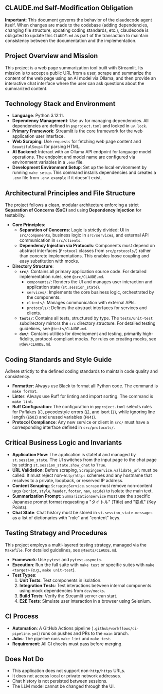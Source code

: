 ## CLAUDE.md Self-Modification Obligation

**Important**: This document governs the behavior of the claudecode agent itself. When changes are made to the codebase (adding dependencies, changing file structure, updating coding standards, etc.), claudecode is obligated to update this `CLAUDE.md` as part of the transaction to maintain consistency between the documentation and the implementation.

## Project Overview and Mission

This project is a web page summarization tool built with Streamlit. Its mission is to accept a public URL from a user, scrape and summarize the content of the web page using an AI model via Ollama, and then provide an interactive chat interface where the user can ask questions about the summarized content.

## Technology Stack and Environment

-   **Language**: Python 3.12.11.
-   **Dependency Management**: Use uv for managing dependencies. All dependencies are defined in `pyproject.toml` and locked in `uv.lock`.
-   **Primary Framework**: Streamlit is the core framework for the web application user interface.
-   **Web Scraping**: Use `requests` for fetching web page content and `BeautifulSoup4` for parsing HTML.
-   **AI Backend**: Interact with an Ollama API endpoint for language model operations. The endpoint and model name are configured via environment variables in a `.env` file.
-   **Development Environment Setup**: Set up the local environment by running `make setup`. This command installs dependencies and creates a `.env` file from `.env.example` if it doesn't exist.

## Architectural Principles and File Structure

The project follows a clean, modular architecture enforcing a strict **Separation of Concerns (SoC)** and using **Dependency Injection** for testability.

-   **Core Principles**:
    -   **Separation of Concerns**: Logic is strictly divided: UI in `src/components`, business logic in `src/services`, and external API communication in `src/clients`.
    -   **Dependency Injection via Protocols**: Components must depend on abstract interfaces (`Protocol` classes from `src/protocols/`) rather than concrete implementations. This enables loose coupling and easy substitution with mocks.
-   **Directory Structure**:
    -   **`src/`**: Contains all primary application source code. For detailed implementation rules, see `@src/CLAUDE.md`.
        -   `components/`: Renders the UI and manages user interaction and application state (`st.session_state`).
        -   `services/`: Implements the core business logic, orchestrated by the components.
        -   `clients/`: Manages communication with external APIs.
        -   `protocols/`: Defines the abstract interfaces for services and clients.
    -   **`tests/`**: Contains all tests, structured by type. The `tests/unit-test` subdirectory mirrors the `src` directory structure. For detailed testing guidelines, see `@tests/CLAUDE.md`.
    -   **`dev/`**: Contains utilities for development and testing, primarily high-fidelity, protocol-compliant mocks. For rules on creating mocks, see `@dev/CLAUDE.md`.

## Coding Standards and Style Guide

Adhere strictly to the defined coding standards to maintain code quality and consistency.

-   **Formatter**: Always use Black to format all Python code. The command is `make format`.
-   **Linter**: Always use Ruff for linting and import sorting. The command is `make lint`.
-   **Ruff Configuration**: The configuration in `pyproject.toml` selects rules for Pyflakes (`F`), pycodestyle errors (`E`), and isort (`I`), while ignoring line length (`E501`) and unused variables (`F841`).
-   **Protocol Compliance**: Any new service or client in `src/` must have a corresponding interface defined in `src/protocols/`.

## Critical Business Logic and Invariants

-   **Application Flow**: The application is stateful and managed by `st.session_state`. The UI switches from the input page to the chat page by setting `st.session_state.show_chat` to `True`.
-   **URL Validation**: Before scraping, `ScrapingService.validate_url` must be called. It must reject non-`http/https` schemes and any hostname that resolves to a private, loopback, or reserved IP address.
-   **Content Scraping**: `ScrapingService.scrape` must remove non-content tags (`script`, `style`, `header`, `footer`, `nav`, `aside`) to isolate the main text.
-   **Summarization Prompt**: `SummarizationService` must use the specific Japanese prompt format requesting a "タイトル" (Title) and "要点" (Key Points).
-   **Chat State**: Chat history must be stored in `st.session_state.messages` as a list of dictionaries with "role" and "content" keys.

## Testing Strategy and Procedures

This project employs a multi-layered testing strategy, managed via the `Makefile`. For detailed guidelines, see `@tests/CLAUDE.md`.

-   **Framework**: Use `pytest` and `pytest-asyncio`.
-   **Execution**: Run the full suite with `make test` or specific suites with `make <target>` (e.g., `make unit-test`).
-   **Test Types**:
    1.  **Unit Tests**: Test components in isolation.
    2.  **Integration Tests**: Test interactions between internal components using mock dependencies from `dev/mocks`.
    3.  **Build Tests**: Verify the Streamlit server can start.
    4.  **E2E Tests**: Simulate user interaction in a browser using Selenium.

## CI Process

-   **Automation**: A GitHub Actions pipeline (`.github/workflows/ci-pipeline.yml`) runs on pushes and PRs to the `main` branch.
-   **Jobs**: The pipeline runs `make lint` and `make test`.
-   **Requirement**: All CI checks must pass before merging.

## Does Not Do

-   This application does not support non-`http/https` URLs.
-   It does not access local or private network addresses.
-   Chat history is not persisted between sessions.
-   The LLM model cannot be changed through the UI.